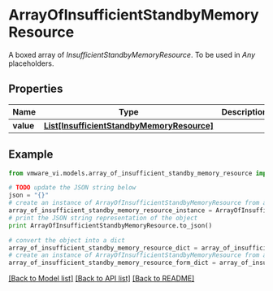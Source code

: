# ArrayOfInsufficientStandbyMemoryResource

A boxed array of *InsufficientStandbyMemoryResource*. To be used in *Any* placeholders. 

## Properties
Name | Type | Description | Notes
------------ | ------------- | ------------- | -------------
**value** | [**List[InsufficientStandbyMemoryResource]**](InsufficientStandbyMemoryResource.md) |  | 

## Example

```python
from vmware_vi.models.array_of_insufficient_standby_memory_resource import ArrayOfInsufficientStandbyMemoryResource

# TODO update the JSON string below
json = "{}"
# create an instance of ArrayOfInsufficientStandbyMemoryResource from a JSON string
array_of_insufficient_standby_memory_resource_instance = ArrayOfInsufficientStandbyMemoryResource.from_json(json)
# print the JSON string representation of the object
print ArrayOfInsufficientStandbyMemoryResource.to_json()

# convert the object into a dict
array_of_insufficient_standby_memory_resource_dict = array_of_insufficient_standby_memory_resource_instance.to_dict()
# create an instance of ArrayOfInsufficientStandbyMemoryResource from a dict
array_of_insufficient_standby_memory_resource_form_dict = array_of_insufficient_standby_memory_resource.from_dict(array_of_insufficient_standby_memory_resource_dict)
```
[[Back to Model list]](../README.md#documentation-for-models) [[Back to API list]](../README.md#documentation-for-api-endpoints) [[Back to README]](../README.md)


